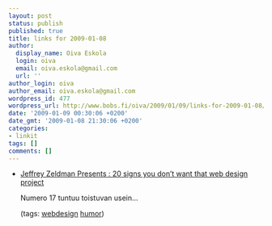 ```yaml
---
layout: post
status: publish
published: true
title: links for 2009-01-08
author:
  display_name: Oiva Eskola
  login: oiva
  email: oiva.eskola@gmail.com
  url: ''
author_login: oiva
author_email: oiva.eskola@gmail.com
wordpress_id: 477
wordpress_url: http://www.bobs.fi/oiva/2009/01/09/links-for-2009-01-08/
date: '2009-01-09 00:30:06 +0200'
date_gmt: '2009-01-08 21:30:06 +0200'
categories:
- linkit
tags: []
comments: []
---
```

<ul class="delicious">
<li>
<div class="delicious-link"><a href="http://www.zeldman.com/2008/12/04/20-signs-you-dont-want-that-web-design-project/">Jeffrey Zeldman Presents : 20 signs you don&rsquo;t want that web design project</a></div></p>
<div class="delicious-extended">Numero 17 tuntuu toistuvan usein...</div></p>
<div class="delicious-tags">(tags: <a href="http://delicious.com/oiva/webdesign">webdesign</a> <a href="http://delicious.com/oiva/humor">humor</a>)</div><br />
            </li></ul></p>
